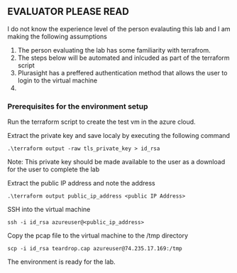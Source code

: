 ## EVALUATOR PLEASE READ 
I do not know the experience level of the person evalauting this lab and 
I am making the following assumptions 

1. The person evaluating the lab has some familiarity with terrafrom. 
2. The steps below will be automated and inlcuded as part of the terraform script 
3. Plurasight has a preffered authentication method that allows the user to login to the virtual machine
4. 


### Prerequisites for the environment setup 

Run the terraform script to create the test vm in the azure cloud. 

Extract the private key and save localy by executing the following command 

`.\terraform output -raw tls_private_key > id_rsa`

Note: This private key should be made available to the user as a download for the user to complete the lab

Extract the public IP address and note the address 

`.\terraform output public_ip_address <public IP Address>`

SSH into the virtual machine

`ssh -i id_rsa azureuser@<public_ip_address>`

Copy the pcap file to the virtual machine to the /tmp directory

`scp -i id_rsa teardrop.cap azureuser@74.235.17.169:/tmp`

The environment is ready for the lab. 
